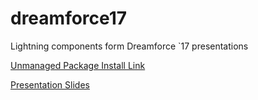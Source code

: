 # dreamforce17
Lightning components form Dreamforce `17 presentations

[Unmanaged Package Install Link](https://login.salesforce.com/packaging/installPackage.apexp?p0=04t1I000001ChKn&isdtp=p1)

[Presentation Slides](https://github.com/seanpat09/dreamforce17/blob/master/Interactive%20Lightning%20Components%20using%20the%20Reports%20%26%20Dashboards%20API%20.pdf)
